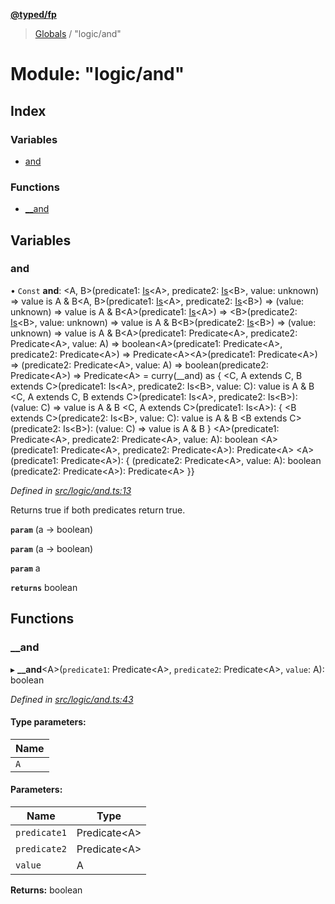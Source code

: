 **[@typed/fp](../README.md)**

> [Globals](../globals.md) / "logic/and"

# Module: "logic/and"

## Index

### Variables

* [and](_logic_and_.md#and)

### Functions

* [\_\_and](_logic_and_.md#__and)

## Variables

### and

• `Const` **and**: \<A, B>(predicate1: [Is](_logic_types_.md#is)\<A>, predicate2: [Is](_logic_types_.md#is)\<B>, value: unknown) => value is A & B\<A, B>(predicate1: [Is](_logic_types_.md#is)\<A>, predicate2: [Is](_logic_types_.md#is)\<B>) => (value: unknown) => value is A & B\<A>(predicate1: [Is](_logic_types_.md#is)\<A>) => \<B>(predicate2: [Is](_logic_types_.md#is)\<B>, value: unknown) => value is A & B\<B>(predicate2: [Is](_logic_types_.md#is)\<B>) => (value: unknown) => value is A & B\<A>(predicate1: Predicate\<A>, predicate2: Predicate\<A>, value: A) => boolean\<A>(predicate1: Predicate\<A>, predicate2: Predicate\<A>) => Predicate\<A>\<A>(predicate1: Predicate\<A>) => (predicate2: Predicate\<A>, value: A) => boolean(predicate2: Predicate\<A>) => Predicate\<A> = curry(\_\_and) as { \<C, A extends C, B extends C>(predicate1: Is\<A>, predicate2: Is\<B>, value: C): value is A & B \<C, A extends C, B extends C>(predicate1: Is\<A>, predicate2: Is\<B>): (value: C) => value is A & B \<C, A extends C>(predicate1: Is\<A>): { \<B extends C>(predicate2: Is\<B>, value: C): value is A & B \<B extends C>(predicate2: Is\<B>): (value: C) => value is A & B } \<A>(predicate1: Predicate\<A>, predicate2: Predicate\<A>, value: A): boolean \<A>(predicate1: Predicate\<A>, predicate2: Predicate\<A>): Predicate\<A> \<A>(predicate1: Predicate\<A>): { (predicate2: Predicate\<A>, value: A): boolean (predicate2: Predicate\<A>): Predicate\<A> }}

*Defined in [src/logic/and.ts:13](https://github.com/TylorS/typed-fp/blob/8639976/src/logic/and.ts#L13)*

Returns true if both predicates return true.

**`param`** (a -> boolean)

**`param`** (a -> boolean)

**`param`** a

**`returns`** boolean

## Functions

### \_\_and

▸ **__and**\<A>(`predicate1`: Predicate\<A>, `predicate2`: Predicate\<A>, `value`: A): boolean

*Defined in [src/logic/and.ts:43](https://github.com/TylorS/typed-fp/blob/8639976/src/logic/and.ts#L43)*

#### Type parameters:

Name |
------ |
`A` |

#### Parameters:

Name | Type |
------ | ------ |
`predicate1` | Predicate\<A> |
`predicate2` | Predicate\<A> |
`value` | A |

**Returns:** boolean

